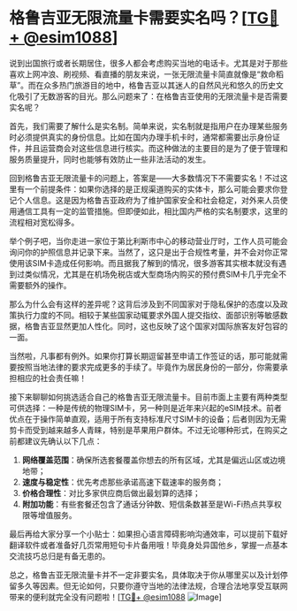 # 格鲁吉亚无限流量卡需要实名吗？[[TG💪+ @esim1088](https://t.me/s/esim1088)]

说到出国旅行或者长期居住，很多人都会考虑购买当地的电话卡。尤其是对于那些喜欢上网冲浪、刷视频、看直播的朋友来说，一张无限流量卡简直就像是“救命稻草”。而在众多热门旅游目的地中，格鲁吉亚以其迷人的自然风光和悠久的历史文化吸引了无数游客的目光。那么问题来了：在格鲁吉亚使用的无限流量卡是否需要实名呢？

首先，我们需要了解什么是实名制。简单来说，实名制就是指用户在办理某些服务时必须提供真实的身份信息。比如在国内办理手机卡时，通常都需要出示身份证件，并且运营商会对这些信息进行核实。而这种做法的主要目的是为了便于管理和服务质量提升，同时也能够有效防止一些非法活动的发生。

回到格鲁吉亚无限流量卡的问题上，答案是——大多数情况下不需要实名！不过这里有一个前提条件：如果你选择的是正规渠道购买的实体卡，那么可能会要求你登记个人信息。这是因为格鲁吉亚政府为了维护国家安全和社会稳定，对外来人员使用通信工具有一定的监管措施。但即便如此，相比国内严格的实名制要求，这里的流程相对宽松得多。

举个例子吧，当你走进一家位于第比利斯市中心的移动营业厅时，工作人员可能会询问你的护照信息并记录下来。当然了，这只是出于合规性考量，并不会对你正常使用该SIM卡造成任何影响。而且据我了解到的情况，很多游客其实根本就没有遇到过类似情况，尤其是在机场免税店或大型商场内购买的预付费SIM卡几乎完全不需要额外的操作。

那么为什么会有这样的差异呢？这背后涉及到不同国家对于隐私保护的态度以及政策执行力度的不同。相较于某些国家动辄要求外国人提交指纹、面部识别等敏感数据，格鲁吉亚显然更加人性化。同时，这也反映了这个国家对国际旅客友好包容的一面。

当然啦，凡事都有例外。如果你打算长期逗留甚至申请工作签证的话，那可能就需要按照当地法律的要求完成更多的手续了。毕竟作为居民身份的一部分，你需要承担相应的社会责任嘛！

接下来聊聊如何挑选适合自己的格鲁吉亚无限流量卡。目前市面上主要有两种类型可供选择：一种是传统的物理SIM卡，另一种则是近年来兴起的eSIM技术。前者优点在于操作简单直观，适用于所有支持标准尺寸SIM卡的设备；后者则因为无需剪卡而受到越来越多人青睐，特别是苹果用户群体。不过无论哪种形式，在购买之前都建议先确认以下几点：

1. **网络覆盖范围**：确保所选套餐覆盖你想去的所有区域，尤其是偏远山区或边境地带；
2. **速度与稳定性**：优先考虑那些承诺高速下载速率的服务商；
3. **价格合理性**：对比多家供应商后做出最划算的选择；
4. **附加功能**：有些套餐还包含了通话分钟数、短信条数甚至是Wi-Fi热点共享权限等增值服务。

最后再给大家分享一个小贴士：如果担心语言障碍影响沟通效率，可以提前下载好翻译软件或者准备好几页常用短句卡片备用哦！毕竟身处异国他乡，掌握一点基本交流技巧总归是有备无患的。

总之，格鲁吉亚无限流量卡并不一定非要实名，具体取决于你从哪里买以及计划停留多久等因素。但无论如何，只要你遵守当地的法律法规，合理合法地享受互联网带来的便利就完全没有问题啦！[[TG💪+ @esim1088](https://t.me/s/esim1088) ![Image](https://i.postimg.cc/4NQfJmqS/Snipaste-2025-05-13-00-14-12.png)]